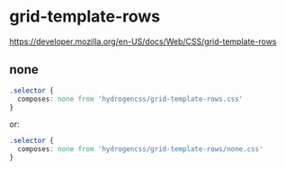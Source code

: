 # grid-template-rows

https://developer.mozilla.org/en-US/docs/Web/CSS/grid-template-rows

## none
```css
.selector {
  composes: none from 'hydrogencss/grid-template-rows.css'
}
```

or:
```css
.selector {
  composes: none from 'hydrogencss/grid-template-rows/none.css'
}
```

